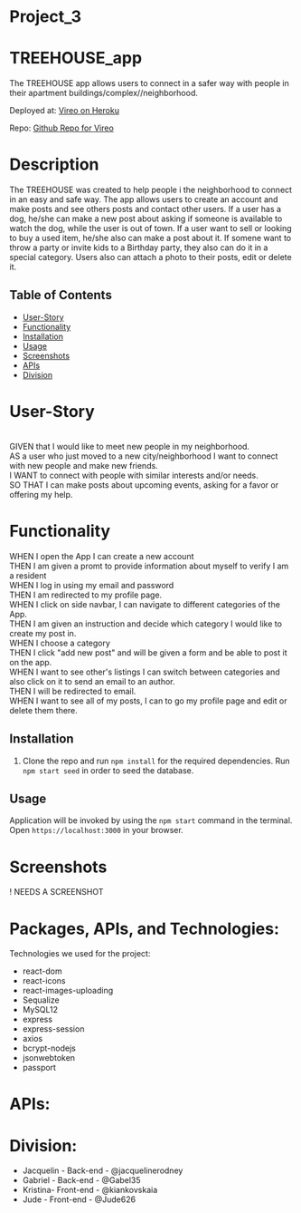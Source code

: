 # Project_3

# TREEHOUSE_app

The TREEHOUSE app allows users to connect in a safer way with people in their apartment buildings/complex//neighborhood.


Deployed at: [Vireo on Heroku](https://tree-house-app.herokuapp.com/)

Repo: [Github Repo for Vireo](https://github.com/gabel35/tree-house)

# Description

The TREEHOUSE was created to help people i the neighborhood to connect in an easy and safe way. The app allows users to create an account and make posts and see others posts and contact other users. If a user has a dog, he/she can make a new post about asking if someone is available to watch the dog, while the user is out of town. If a user want to sell or looking to buy a used item, he/she also can make a post about it. If somene want to throw a party or invite kids to a Birthday party, they also can do it in a special category.
Users also can attach a photo to their posts, edit or delete it.

## Table of Contents

- [User-Story](#User-Story)
- [Functionality](#Functionality)
- [Installation](#Installation)
- [Usage](#usage)
- [Screenshots](#Screenshots)
- [APIs](#APIs)
- [Division](#Division)

# User-Story
<br />
GIVEN that I would like to meet new people in my neighborhood.
<br />
AS a user who just moved to a new city/neighborhood I want to connect with new people and make new friends.
<br />
I WANT to connect with people with similar interests and/or needs. 
<br />
SO THAT I can make posts about upcoming events, asking for a favor or offering my help.
<br />

# Functionality

WHEN I open the App I can create a new account
<br />
THEN I am given a promt to provide information about myself to verify I am a resident <br />
WHEN I log in using my email and password
<br />
THEN I am redirected to my profile page.
<br />
WHEN I click on side navbar, I can navigate to different categories of the App.
 <br />
THEN I am given an instruction and decide which category I would like to create my post in.
<br />
WHEN I choose a category
<br />
THEN I click "add new post" and will be given a form and be able to post it on the app.
<br />
WHEN I want to see other's listings I can switch between categories and also click on it to send an email to an author.
<br />
THEN I will be redirected to email.
<br />
WHEN I want to see all of my posts, I can to go my profile page and edit or delete them there. 
<br />


## Installation

1. Clone the repo and run `npm install` for the required dependencies. Run `npm start seed` in order to seed the database.

## Usage

Application will be invoked by using the `npm start` command in the terminal. Open `https://localhost:3000` in your browser.

# Screenshots

! NEEDS A SCREENSHOT

# Packages, APIs, and Technologies:

Technologies we used for the project:

- react-dom
- react-icons
- react-images-uploading
- Sequalize
- MySQL12
- express
- express-session
- axios
- bcrypt-nodejs
- jsonwebtoken
- passport
 

# APIs:


# Division:


- Jacquelin - Back-end - @jacquelinerodney
- Gabriel - Back-end - @Gabel35
- Kristina- Front-end - @kiankovskaia
- Jude - Front-end - @Jude626